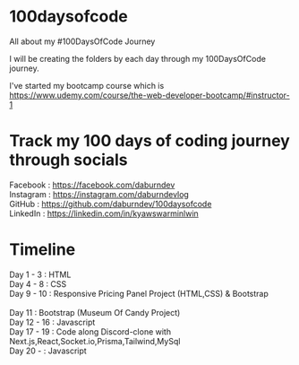 # 100daysofcode
All about my #100DaysOfCode Journey

I will be creating the folders by each day through my 100DaysOfCode journey.

I've started my bootcamp course which is 
https://www.udemy.com/course/the-web-developer-bootcamp/#instructor-1


# Track my 100 days of coding journey through socials

Facebook : https://facebook.com/daburndev
<br>
Instagram : https://instagram.com/daburndevlog
<br>
GitHub : https://github.com/daburndev/100daysofcode
<br>
LinkedIn : https://linkedin.com/in/kyawswarminlwin

# Timeline

Day 1 - 3       : HTML <br>
Day 4 - 8       : CSS <br>
Day 9 - 10      : Responsive Pricing Panel Project (HTML,CSS) & Bootstrap <br>     
Day 11          : Bootstrap (Museum Of Candy Project) <br>
Day 12 - 16     : Javascript <br>
Day 17 - 19    : Code along Discord-clone with Next.js,React,Socket.io,Prisma,Tailwind,MySql<br>
Day 20 -       : Javascript <br>
